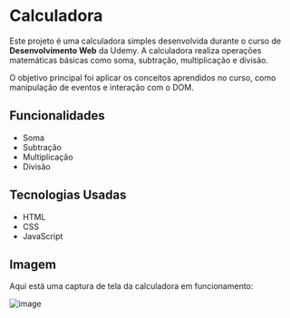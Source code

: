 # Calculadora

Este projeto é uma calculadora simples desenvolvida durante o curso de **Desenvolvimento Web** da Udemy. 
A calculadora realiza operações matemáticas básicas como soma, subtração, multiplicação e divisão. 

O objetivo principal foi aplicar os conceitos aprendidos no curso, como manipulação de eventos e interação com o DOM.

## Funcionalidades
- Soma
- Subtração
- Multiplicação
- Divisão

## Tecnologias Usadas
- HTML
- CSS
- JavaScript

## Imagem
Aqui está uma captura de tela da calculadora em funcionamento:

![image](https://github.com/user-attachments/assets/ae801ea7-8a09-4bba-9b7a-3ffbf36ca01a)

